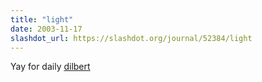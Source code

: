 ```yaml
---
title: "light"
date: 2003-11-17
slashdot_url: https://slashdot.org/journal/52384/light
---
```


Yay for daily <a href="http://www.dilbert.com/comics/dilbert/archive/">dilbert</a>

